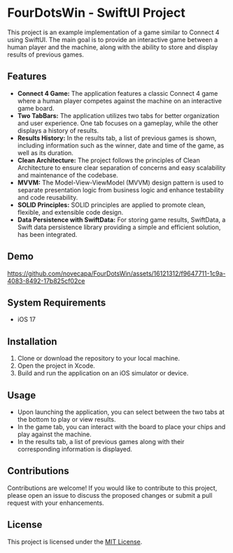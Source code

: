 # FourDotsWin - SwiftUI Project

This project is an example implementation of a game similar to Connect 4 using SwiftUI.
The main goal is to provide an interactive game between a human player and the machine, along with the ability to store and display results of previous games.

## Features

- **Connect 4 Game:** The application features a classic Connect 4 game where a human player competes against the machine on an interactive game board.
- **Two TabBars:** The application utilizes two tabs for better organization and user experience. One tab focuses on a gameplay, while the other displays a history of results.
- **Results History:** In the results tab, a list of previous games is shown, including information such as the winner, date and time of the game, as well as its duration.
- **Clean Architecture:** The project follows the principles of Clean Architecture to ensure clear separation of concerns and easy scalability and maintenance of the codebase.
- **MVVM:** The Model-View-ViewModel (MVVM) design pattern is used to separate presentation logic from business logic and enhance testability and code reusability.
- **SOLID Principles:** SOLID principles are applied to promote clean, flexible, and extensible code design.
- **Data Persistence with SwiftData:** For storing game results, SwiftData, a Swift data persistence library providing a simple and efficient solution, has been integrated.

## Demo

https://github.com/novecapa/FourDotsWin/assets/16121312/f9647711-1c9a-4083-8492-17b825cf02ce


## System Requirements

- iOS 17

## Installation

1. Clone or download the repository to your local machine.
2. Open the project in Xcode.
3. Build and run the application on an iOS simulator or device.

## Usage

- Upon launching the application, you can select between the two tabs at the bottom to play or view results.
- In the game tab, you can interact with the board to place your chips and play against the machine.
- In the results tab, a list of previous games along with their corresponding information is displayed.

## Contributions

Contributions are welcome! If you would like to contribute to this project, please open an issue to discuss the proposed changes or submit a pull request with your enhancements.

## License

This project is licensed under the [MIT License](LICENSE).
